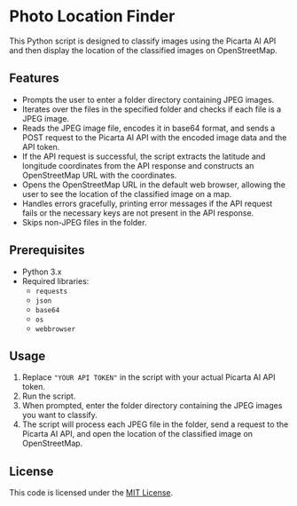 # Photo Location Finder

This Python script is designed to classify images using the Picarta AI API and then display the location of the classified images on OpenStreetMap.

## Features

- Prompts the user to enter a folder directory containing JPEG images.
- Iterates over the files in the specified folder and checks if each file is a JPEG image.
- Reads the JPEG image file, encodes it in base64 format, and sends a POST request to the Picarta AI API with the encoded image data and the API token.
- If the API request is successful, the script extracts the latitude and longitude coordinates from the API response and constructs an OpenStreetMap URL with the coordinates.
- Opens the OpenStreetMap URL in the default web browser, allowing the user to see the location of the classified image on a map.
- Handles errors gracefully, printing error messages if the API request fails or the necessary keys are not present in the API response.
- Skips non-JPEG files in the folder.

## Prerequisites

- Python 3.x
- Required libraries:
  - `requests`
  - `json`
  - `base64`
  - `os`
  - `webbrowser`

## Usage

1. Replace `"YOUR API TOKEN"` in the script with your actual Picarta AI API token.
2. Run the script.
3. When prompted, enter the folder directory containing the JPEG images you want to classify.
4. The script will process each JPEG file in the folder, send a request to the Picarta AI API, and open the location of the classified image on OpenStreetMap.

## License

This code is licensed under the [MIT License](https://opensource.org/licenses/MIT).
